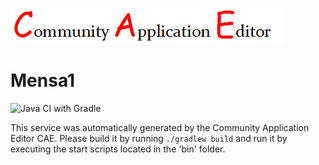 ![CAE](https://github.com/GHProjectsTest/microservice-342/blob/master/img/logo.png)  

Mensa1
===================
![Java CI with Gradle](https://github.com/GHProjectsTest/microservice-342/workflows/Java%20CI%20with%20Gradle/badge.svg?branch=master)

This service was automatically generated by the Community Application Editor CAE. Please build it by running `./gradlew build` and run it by executing the start scripts located in the 'bin' folder.
